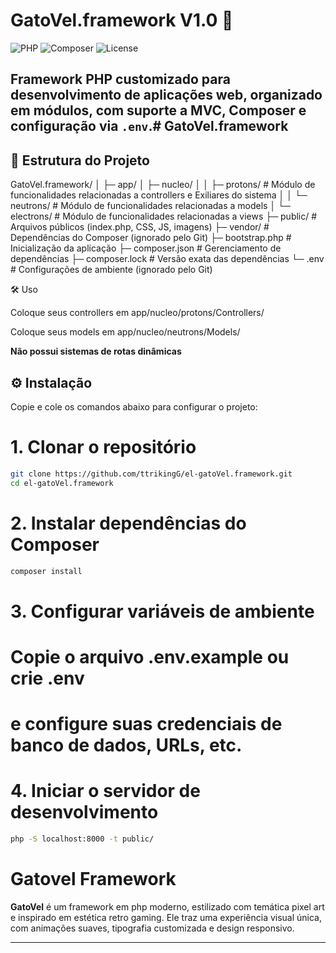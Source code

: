 # GatoVel.framework V1.0 🚀

![PHP](https://img.shields.io/badge/PHP-8.4-blue)
![Composer](https://img.shields.io/badge/Composer-v2.6-blue)
![License](https://img.shields.io/badge/License-MIT-green)

Framework PHP customizado para desenvolvimento de aplicações web, organizado em módulos, com suporte a MVC, Composer e configuração via `.env`.# GatoVel.framework
---

## 📁 Estrutura do Projeto

GatoVel.framework/
│
├─ app/
│ ├─ nucleo/
│ │ ├─ protons/ # Módulo de funcionalidades relacionadas a controllers e Exiliares do sistema
│ │ └─ neutrons/ # Módulo de funcionalidades relacionadas a models
│ └─ electrons/ # Módulo de funcionalidades relacionadas a views
├─ public/ # Arquivos públicos (index.php, CSS, JS, imagens)
├─ vendor/ # Dependências do Composer (ignorado pelo Git)
├─ bootstrap.php # Inicialização da aplicação
├─ composer.json # Gerenciamento de dependências
├─ composer.lock # Versão exata das dependências
└─ .env # Configurações de ambiente (ignorado pelo Git)

🛠️ Uso

Coloque seus controllers em app/nucleo/protons/Controllers/

Coloque seus models em app/nucleo/neutrons/Models/

**Não possui sistemas de rotas dinâmicas**

## ⚙️ Instalação
Copie e cole os comandos abaixo para configurar o projeto:

# 1. Clonar o repositório
```bash
git clone https://github.com/ttrikingG/el-gatoVel.framework.git
cd el-gatoVel.framework
``` 


# 2. Instalar dependências do Composer
```bash
composer install
``` 

# 3. Configurar variáveis de ambiente
# Copie o arquivo .env.example ou crie .env
# e configure suas credenciais de banco de dados, URLs, etc.

# 4. Iniciar o servidor de desenvolvimento
```bash
php -S localhost:8000 -t public/
```

# Gatovel Framework

**GatoVel** é um framework em php moderno, estilizado com temática pixel art e inspirado em estética retro gaming. Ele traz uma experiência visual única, com animações suaves, tipografia customizada e design responsivo.

---
